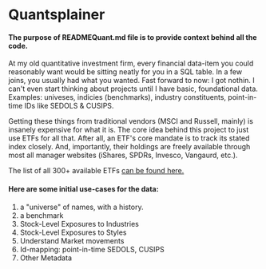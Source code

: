 # Quantsplainer
#### The purpose of READMEQuant.md file is to provide context behind all the code.
At my old quantitative investment firm, every financial data-item you could reasonably want would be sitting neatly for you in a SQL table. 
In a few joins, you usually had what you wanted. Fast forward to now: I got nothin. I can't even start thinking about projects until I have basic, foundational data. 
Examples: univeses, indicies (benchmarks), industry constituents, point-in-time IDs like SEDOLS & CUSIPS. 

Getting these things from traditional vendors (MSCI and Russell, mainly) is insanely expensive for what it is. The core idea behind this project to just use ETFs for all that. After all, an ETF's core mandate is to track its stated index closely. And, importantly, their holdings are freely available through most all manager websites (iShares, SPDRs, Invesco, Vangaurd, etc.).

The list of all 300+ available ETFs [can be found here.](https://github.com/talsan/ishares/blob/master/ishares/data/ishares-etf-index.csv) 

#### Here are some initial use-cases for the data:
1. a "universe" of names, with a history. 
2. a benchmark
3. Stock-Level Exposures to Industries
4. Stock-Level Exposures to Styles
5. Understand Market movements
6. Id-mapping: point-in-time SEDOLS, CUSIPS
7. Other Metadata 
